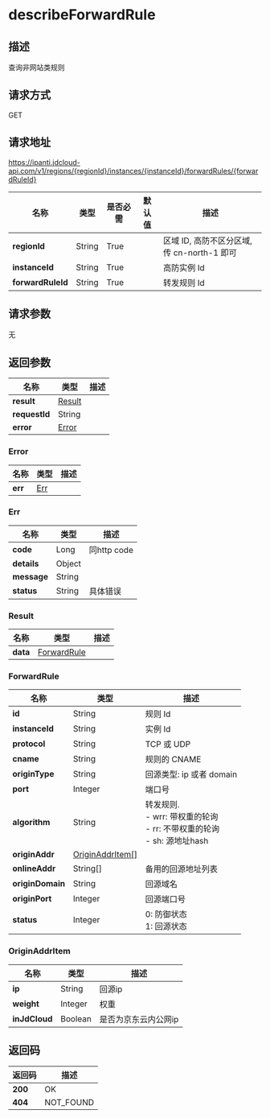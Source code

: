# describeForwardRule


## 描述
查询非网站类规则

## 请求方式
GET

## 请求地址
https://ipanti.jdcloud-api.com/v1/regions/{regionId}/instances/{instanceId}/forwardRules/{forwardRuleId}

|名称|类型|是否必需|默认值|描述|
|---|---|---|---|---|
|**regionId**|String|True| |区域 ID, 高防不区分区域, 传 cn-north-1 即可|
|**instanceId**|String|True| |高防实例 Id|
|**forwardRuleId**|String|True| |转发规则 Id|

## 请求参数
无


## 返回参数
|名称|类型|描述|
|---|---|---|
|**result**|[Result](describeforwardrule#result)| |
|**requestId**|String| |
|**error**|[Error](describeforwardrule#error)| |

### <div id="error">Error</div>
|名称|类型|描述|
|---|---|---|
|**err**|[Err](describeforwardrule#err)| |
### <div id="err">Err</div>
|名称|类型|描述|
|---|---|---|
|**code**|Long|同http code|
|**details**|Object| |
|**message**|String| |
|**status**|String|具体错误|
### <div id="result">Result</div>
|名称|类型|描述|
|---|---|---|
|**data**|[ForwardRule](describeforwardrule#forwardrule)| |
### <div id="forwardrule">ForwardRule</div>
|名称|类型|描述|
|---|---|---|
|**id**|String|规则 Id|
|**instanceId**|String|实例 Id|
|**protocol**|String|TCP 或 UDP|
|**cname**|String|规则的 CNAME|
|**originType**|String|回源类型: ip 或者 domain|
|**port**|Integer|端口号|
|**algorithm**|String|转发规则. <br>- wrr: 带权重的轮询<br>- rr:  不带权重的轮询<br>- sh:  源地址hash|
|**originAddr**|[OriginAddrItem[]](describeforwardrule#originaddritem)| |
|**onlineAddr**|String[]|备用的回源地址列表|
|**originDomain**|String|回源域名|
|**originPort**|Integer|回源端口号|
|**status**|Integer|0: 防御状态<br>1: 回源状态|
### <div id="originaddritem">OriginAddrItem</div>
|名称|类型|描述|
|---|---|---|
|**ip**|String|回源ip|
|**weight**|Integer|权重|
|**inJdCloud**|Boolean|是否为京东云内公网ip|

## 返回码
|返回码|描述|
|---|---|
|**200**|OK|
|**404**|NOT_FOUND|
